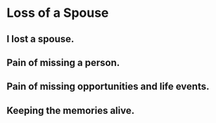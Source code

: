 # Loss of a Spouse

## I lost a spouse.



## Pain of missing a person.



## Pain of missing opportunities and life events.



## Keeping the memories alive.
